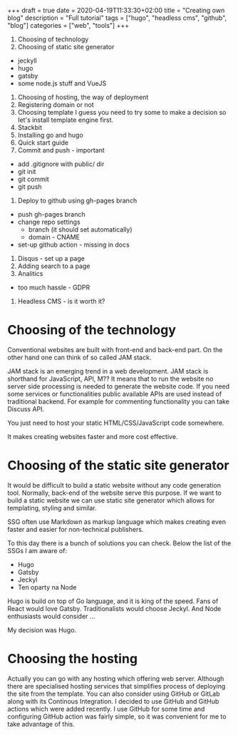 +++ 
draft = true
date = 2020-04-19T11:33:30+02:00
title = "Creating own blog"
description = "Full tutorial"
tags = ["hugo", "headless cms", "github", "blog"]
categories = ["web", "tools"]
+++

1. Choosing of technology 
1. Choosing of static site generator
* jeckyll
* hugo
* gatsby
* some node.js stuff and VueJS
1. Choosing of hosting, the way of deployment
1. Registering domain or not
1. Choosing template
I guess you need to try some to make a decision so let's install template engine first.
1. Stackbit
1. Installing go and hugo
1. Quick start guide
1. Commit and push - important
* add .gitignore with public/ dir
* git init
* git commit
* git push
1. Deploy to github using gh-pages branch
* push gh-pages branch
* change repo settings
    - branch (it should set automatically)
    - domain - CNAME
* set-up github action - missing in docs
1. Disqus - set up a page
1. Adding search to a page
1. Analitics
* too much hassle - GDPR
1. Headless CMS - is it worth it?

# Choosing of the technology

Conventional websites are built with front-end and back-end part.
On the other hand one can think of so called JAM stack.

JAM stack is an emerging trend in a web development. JAM stack is shorthand for JavaScript, API, M??
It means that to run the website no server side processing is needed to generate the website code.
If you need some services or functionalities public available APIs are used instead of traditional backend.
For example for commenting functionality you can take Discuss API.

You just need to host your static HTML/CSS/JavaScript code somewhere.

It makes creating websites faster and more cost effective.

# Choosing of the static site generator

It would be difficult to build a static website without any code generation tool.
Normally, back-end of the website serve this purpose.
If we want to build a static website we can use static site generator which allows for templating, styling and similar.

SSG often use Markdown as markup language which makes creating even faster and easier for non-technical publishers.

To this day there is a bunch of solutions you can check. Below the list of the SSGs I am aware of:
* Hugo
* Gatsby
* Jeckyl
* Ten oparty na Node

Hugo is build on top of Go language, and it is king of the speed.
Fans of React would love Gatsby.
Traditionalists would choose Jeckyl.
And Node enthusiasts would consider ...

My decision was Hugo.

# Choosing the hosting

Actually you can go with any hosting which offering web server.
Although there are specialised hosting services that simplifies process of deploying the site from the template. 
You can also consider using GitHub or GitLab along with its Continous Integration.
I decided to use GitHub and GitHub actions which were added recently.
I use GitHub for some time and configuring GitHub action was fairly simple, 
so it was convenient for me to take advantage of this.